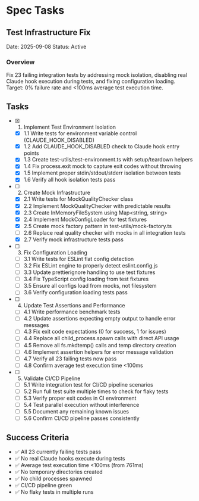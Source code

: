# Spec Tasks

## Test Infrastructure Fix

Date: 2025-09-08
Status: Active

### Overview

Fix 23 failing integration tests by addressing mock isolation, disabling real Claude hook execution during tests, and fixing configuration loading. Target: 0% failure rate and <100ms average test execution time.

## Tasks

- [x] 1. Implement Test Environment Isolation
  - [x] 1.1 Write tests for environment variable control (CLAUDE_HOOK_DISABLED)
  - [x] 1.2 Add CLAUDE_HOOK_DISABLED check to Claude hook entry points
  - [x] 1.3 Create test-utils/test-environment.ts with setup/teardown helpers
  - [x] 1.4 Fix process.exit mock to capture exit codes without throwing
  - [x] 1.5 Implement proper stdin/stdout/stderr isolation between tests
  - [x] 1.6 Verify all hook isolation tests pass

- [ ] 2. Create Mock Infrastructure
  - [x] 2.1 Write tests for MockQualityChecker class
  - [x] 2.2 Implement MockQualityChecker with predictable results
  - [x] 2.3 Create InMemoryFileSystem using Map<string, string>
  - [x] 2.4 Implement MockConfigLoader for test fixtures
  - [x] 2.5 Create mock factory pattern in test-utils/mock-factory.ts
  - [ ] 2.6 Replace real quality checker with mocks in all integration tests
  - [x] 2.7 Verify mock infrastructure tests pass

- [ ] 3. Fix Configuration Loading
  - [ ] 3.1 Write tests for ESLint flat config detection
  - [ ] 3.2 Fix ESLint engine to properly detect eslint.config.js
  - [ ] 3.3 Update prettierignore handling to use test fixtures
  - [ ] 3.4 Fix TypeScript config loading from test fixtures
  - [ ] 3.5 Ensure all configs load from mocks, not filesystem
  - [ ] 3.6 Verify configuration loading tests pass

- [ ] 4. Update Test Assertions and Performance
  - [ ] 4.1 Write performance benchmark tests
  - [ ] 4.2 Update assertions expecting empty output to handle error messages
  - [ ] 4.3 Fix exit code expectations (0 for success, 1 for issues)
  - [ ] 4.4 Replace all child_process.spawn calls with direct API usage
  - [ ] 4.5 Remove all fs.mkdtemp() calls and temp directory creation
  - [ ] 4.6 Implement assertion helpers for error message validation
  - [ ] 4.7 Verify all 23 failing tests now pass
  - [ ] 4.8 Confirm average test execution time <100ms

- [ ] 5. Validate CI/CD Pipeline
  - [ ] 5.1 Write integration test for CI/CD pipeline scenarios
  - [ ] 5.2 Run full test suite multiple times to check for flaky tests
  - [ ] 5.3 Verify proper exit codes in CI environment
  - [ ] 5.4 Test parallel execution without interference
  - [ ] 5.5 Document any remaining known issues
  - [ ] 5.6 Confirm CI/CD pipeline passes consistently

## Success Criteria

- ✅ All 23 currently failing tests pass
- ✅ No real Claude hooks execute during tests
- ✅ Average test execution time <100ms (from 761ms)
- ✅ No temporary directories created
- ✅ No child processes spawned
- ✅ CI/CD pipeline green
- ✅ No flaky tests in multiple runs